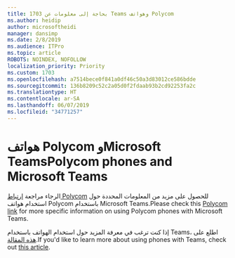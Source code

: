 ```yaml
---
title: 1703 بحاجة إلى معلومات عن Teams وهواتف Polycom
ms.author: heidip
author: microsoftheidi
manager: dansimp
ms.date: 2/8/2019
ms.audience: ITPro
ms.topic: article
ROBOTS: NOINDEX, NOFOLLOW
localization_priority: Priority
ms.custom: 1703
ms.openlocfilehash: a7514bece0f841a0df46c50a3d83012ce586bdde
ms.sourcegitcommit: 136b8209c52c2a05d0f2fdaab93b2cd92253fa2c
ms.translationtype: HT
ms.contentlocale: ar-SA
ms.lasthandoff: 06/07/2019
ms.locfileid: "34771257"
---
```

# <a name="polycom-phones-and-microsoft-teams"></a><span data-ttu-id="5096f-102">هواتف Polycom وMicrosoft Teams</span><span class="sxs-lookup"><span data-stu-id="5096f-102">Polycom phones and Microsoft Teams</span></span>

<span data-ttu-id="5096f-103">الرجاء مراجعة [ارتباط Polycom](http://www.polycom.com/content/dam/polycom/common/documents/faqs/polycom-phones-and-microsoft-teams-faq-enus.pdf) للحصول على مزيد من المعلومات المحددة حول استخدام هواتف Polycom باستخدام Microsoft Teams.</span><span class="sxs-lookup"><span data-stu-id="5096f-103">Please check this [Polycom link](http://www.polycom.com/content/dam/polycom/common/documents/faqs/polycom-phones-and-microsoft-teams-faq-enus.pdf) for more specific information on using Polycom phones with Microsoft Teams.</span></span>

<span data-ttu-id="5096f-104">إذا كنت ترغب في معرفة المزيد حول استخدام الهواتف باستخدام Teams، اطلع على [هذه المقالة](https://docs.microsoft.com/microsoftteams/phones-for-teams).</span><span class="sxs-lookup"><span data-stu-id="5096f-104">If you'd like to learn more about using phones with Teams, check out [this article](https://docs.microsoft.com/microsoftteams/phones-for-teams).</span></span>
